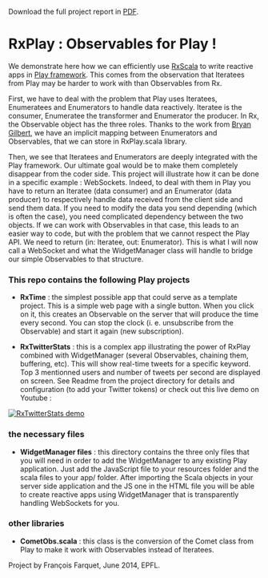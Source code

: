 Download the full project report in [PDF](http://francois.farquet.com/Observables_for_Play.pdf).

RxPlay : Observables for Play !
===============================

We demonstrate here how we can efficiently use [RxScala](http://rxscala.github.io) to write reactive apps in [Play framework](http://www.playframework.com). This comes from the observation that Iteratees from Play may be harder to work with than Observables from Rx.

First, we have to deal with the problem that Play uses Iteratees, Enumeratees and Enumerators to handle data reactively. Iteratee is the consumer, Enumeratee the transformer and Enumerator the producer. In Rx, the Observable object has the three roles. Thanks to the work from [Bryan Gilbert](http://bryangilbert.com), we have an implicit mapping between Enumerators and Observables, that we can store in RxPlay.scala library.

Then, we see that Iteratees and Enumerators are deeply integrated with the Play framework. Our ultimate goal would be to make them completely disappear from the coder side. This project will illustrate how it can be done in a specific example : WebSockets. Indeed, to deal with them in Play you have to return an Iteratee (data consumer) and an Enumerator (data producer) to respectively handle data received from the client side and send them data. If you need to modify the data you send depending (which is often the case), you need complicated dependency between the two objects. If we can work with Observables in that case, this leads to an easier way to code, but with the problem that we cannot respect the Play API. We need to return (in: Iteratee, out: Enumerator). This is what I will now call a WebSocket and what the WidgetManager class will handle to bridge our simple Observables to that structure.

### This repo contains the following Play projects

* __RxTime__ : the simplest possible app that could serve as a template project. This is a simple web page with a single button. When you click on it, this creates an Observable on the server that will produce the time every second. You can stop the clock (i. e. unsubscribe from the Observable) and start it again (new subscription).

* __RxTwitterStats__ : this is a complex app illustrating the power of RxPlay combined with WidgetManager (several Observables, chaining them, buffering, etc). This will show real-time tweets for a specific keyword. Top 3 mentionned users and number of tweets per second are displayed on screen. See Readme from the project directory for details and configuration (to add your Twitter tokens) or check out this live demo on Youtube :

[![RxTwitterStats demo](http://img.youtube.com/vi/G70KP-A3AT8/1.jpg)](http://www.youtube.com/watch?v=G70KP-A3AT8)

### the necessary files

* __WidgetManager files__ : this directory contains the three only files that you will need in order to add the WidgetManager to any existing Play application. Just add the JavaScript file to your resources folder and the scala files to your app/ folder. After importing the Scala objects in your server side application and the JS one in the HTML file you will be able to create reactive apps using WidgetManager that is transparently handling WebSockets for you.

### other libraries

* __CometObs.scala__ : this class is the conversion of the Comet class from Play to make it work with Observables instead of Iteratees.


Project by François Farquet, June 2014, EPFL.
